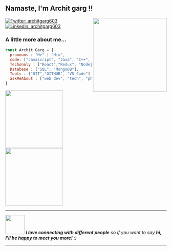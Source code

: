 <h2> Namaste, I'm Archit garg !!</h2>
<img align='right' src="https://media.giphy.com/media/du3J3cXyzhj75IOgvA/giphy.gif" width="230" >

[![Twitter: architgarg603](https://img.shields.io/twitter/url?label=architgarg603&style=social&url=https%3A%2F%2Ftwitter.com%2Farchitgarg603)](https://twitter.com/architgarg603)
[![Linkedin: architgarg603](https://img.shields.io/badge/-architgarg603-blue?style=flat-square&logo=Linkedin&logoColor=white&link=https://www.linkedin.com/in/architgarg603/)](https://www.linkedin.com/in/architgarg603/)

### A little more about me...  

```javascript
const Archit Garg = {
  pronouns : "He" | "Him",
  code: ["Javascript", "Java", "C++", "HTML", "CSS"],
  Techonoly : ["React","Redux", "Nodejs","Express.js","Puppeteer"],
  Database : ["SQL", "MongoDB"],
  Tools : ["GIT","GITHUB", "VS Code"]
  askMeAbout : ["web dev", "tech", "photography"]
}
```

  <img height="180em" src="https://github-readme-stats.vercel.app/api?username=architgarg603&theme=buefy&show_icons=true" />
  <img height="180em" src="https://github-readme-stats.vercel.app/api/top-langs/?username=architgarg603&theme=buefy&layout=compact" />

---

<img src="https://media.giphy.com/media/LnQjpWaON8nhr21vNW/giphy.gif" width="60"> <em><b>I love connecting with different people</b> so if you want to say <b>hi, I'll be happy to meet you more!</b> :)</em>

---
